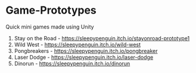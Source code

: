 # Game-Prototypes
Quick mini games made using Unity

1) Stay on the Road - https://sleepypenguin.itch.io/stayonroad-prototype1
2) Wild West - https://sleepypenguin.itch.io/wild-west
3) Pongbreakers - https://sleepypenguin.itch.io/pongbreaker
4) Laser Dodge - https://sleepypenguin.itch.io/laser-dodge
5) Dinorun - https://sleepypenguin.itch.io/dinorun

